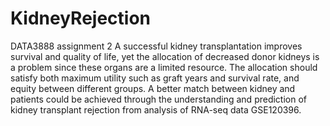 # KidneyRejection
DATA3888 assignment 2
A successful kidney transplantation improves survival and quality of life, yet the allocation of decreased donor kidneys is a problem since these organs are a limited resource.
The allocation should satisfy both maximum utility such as graft years and survival rate, and equity between different groups. A better match between kidney and patients could be achieved through the understanding and prediction of kidney transplant rejection from analysis of RNA-seq data GSE120396.
